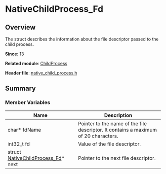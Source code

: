 # NativeChildProcess_Fd

## Overview

The struct describes the information about the file descriptor passed to the child process.

**Since**: 13

**Related module**: [ChildProcess](capi-childprocess.md)

**Header file**: [native_child_process.h](capi-native-child-process-h.md)

## Summary

### Member Variables

| Name                                    | Description|
|----------------------------------------| -- |
| char* fdName                           | Pointer to the name of the file descriptor. It contains a maximum of 20 characters.|
| int32_t fd                             | Value of the file descriptor.|
| struct [NativeChildProcess_Fd](capi-nativechildprocess-fd.md)* next | Pointer to the next file descriptor.|
